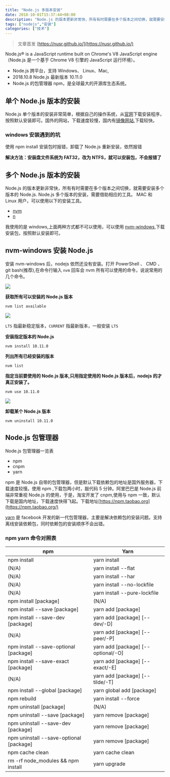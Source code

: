 ```yaml
---
title: "Node.js 多版本安装"
date: 2018-10-01T15:37:44+08:00
description: "Node.js 的版本更新非常快，所有有时需要在多个版本之间切换，就需要安装多个版本的 Node.js."
tags: ["nodejs","安装"]
categories: ["技术"]
---
```


> 文章首发 [https://nusr.github.io/](https://nusr.github.io/)


Node.js® is a JavaScript runtime built on Chrome's V8 JavaScript engine（Node.js 是一个基于 Chrome V8 引擎的 JavaScript 运行环境）。
- Node.js 跨平台，支持 Windows、 Linux、Mac,
- 2018.10.8 Node.js 最新版本 10.11.0 
- Node.js 的包管理器 npm，是全球最大的开源库生态系统。

## 单个 Node.js 版本的安装

Node.js 单个版本的安装非常简单，根据自己的操作系统，从[官网](https://node.js.org)下载安装程序，按照默认安装即可。国外的网站，下载速度较慢，国内有[镜像网站](http://node.js.cn/download/),下载较快。

### windows 安装遇到的坑

使用 npm install 安装包时报错，卸载了 Node.js 重新安装，依然报错

**解决方法：安装盘文件系统为 FAT32，改为 NTFS，就可以安装包，不会报错了**

## 多个 Node.js 版本的安装

Node.js 的版本更新非常快，所有有时需要在多个版本之间切换，就需要安装多个版本的 Node.js.
Node.js 多个版本的安装，需要借助相应的工具。 MAC 和 Linux 用户，可以使用以下的安装工具。

- [nvm](https://github.com/creationix/nvm)
- [n](https://github.com/tj/n) 

我使用的是 windows,上面两种方式都不可以使用，可以使用 [nvm-windows](https://github.com/coreybutler/nvm-windows/releases),下载安装包，按照默认安装即可。

## nvm-windows 安装 Node.js

安装 nvm-windows 后，nodejs 依然还没有安装。打开 PowerShell 、 CMD 、 git bash(推荐),在命令行输入 `nvm` 回车会 nvm 所有可以使用的命令，说说常用的几个命令。

![](https://img2018.cnblogs.com/blog/1187660/201810/1187660-20181001104838685-1317602773.png)

**获取所有可以安装的 Node.js 版本**

`nvm list available`

![](https://img2018.cnblogs.com/blog/1187660/201810/1187660-20181001104855297-1627992804.png)

 `LTS` 指最新稳定版本，`CURRENT` 指最新版本，一般安装 `LTS`

**安装指定版本的 Node.js**

`nvm install 10.11.0`

**列出所有已经安装的版本**

`nvm list`

**指定当前要使用的 Node.js 版本,只用指定使用的 Node.js 版本后，nodejs 的才真正安装了。**

`nvm use 10.11.0`

![](https://img2018.cnblogs.com/blog/1187660/201810/1187660-20181001104913058-1588118055.png)


**卸载某个 Node.js 版本**

`nvm uninstall 10.11.0`

## Node.js 包管理器

Node.js 包管理器一览表

- npm
- cnpm
- yarn

npm 是 Node.js 自带的包管理器，但是默认下载依赖包的地址是国外服务器，下载速度较慢。使用 npm ,下载包两小时，敲代码 5 分钟。阿里巴巴是 Node.js 前端非常重视 Node.js 的使用，于是，淘宝开发了 cnpm,使用与 npm 一致，默认下载是国内地址，下载速度快得飞起。下载地址[https://npm.taobao.org](https://npm.taobao.org/)

[yarn](https://yarnpkg.com/zh-Hans/) 是 facebook 开发的新一代包管理器，主要是解决依赖包的安装问题。支持离线安装依赖包，同时依赖包的安装顺序不会出错。

### npm yarn 命令对照表


|npm	                                |Yarn|
|---------------------------------------|----|
|npm install	                        |yarn install|
|(N/A)	                                |yarn install --flat|
|(N/A)	                                |yarn install --har|
|(N/A)	                                |yarn install --no-lockfile|
|(N/A)	                                |yarn install --pure-lockfile|
|npm install [package]	                |(N/A)|
|npm install --save [package]	        |yarn add [package]|
|npm install --save-dev [package]	    |yarn add [package] [--dev/-D]|
|(N/A)	                                |yarn add [package] [--peer/-P]|
|npm install --save-optional [package]	|yarn add [package] [--optional/-O]|
|npm install --save-exact [package]	    |yarn add [package] [--exact/-E]|
|(N/A)	                                |yarn add [package] [--tilde/-T]|
|npm install --global [package]	        |yarn global add [package]|
|npm rebuild	                        |yarn install --force|
|npm uninstall [package]	            |(N/A)|
|npm uninstall --save [package]	        |yarn remove [package]|
|npm uninstall --save-dev [package]	    |yarn remove [package]|
|npm uninstall --save-optional [package]|yarn remove [package]|
|npm cache clean	                    |yarn cache clean|
|rm -rf node_modules && npm install	    |yarn upgrade|
